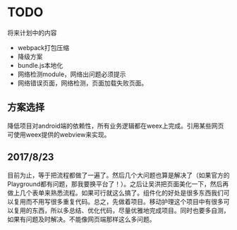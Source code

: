 # TODO

将来计划中的内容

* webpack打包压缩
* 降级方案
* bundle.js本地化
* 网络检测module，网络出问题必须提示
* 网络错误页面，网络检测，页面加载失败页面。

## 方案选择

降低项目对android端的依赖性，所有业务逻辑都在weex上完成。引用某些网页可使用weex提供的webview来实现。

## 2017/8/23

目前为止，等于把流程都做了一遍了。然后几个大问题也算是解决了（如果官方的Playground都有问题，那我要换平台了！）。之后让吴洪把页面美化一下，然后再做上几个表单来熟悉流程。如果可行就这么搞了。组件化的好处是很多东西我们可以复用而不用写很多重复代码。总之，先做着项目。移动护理这个项目中有很多可以复用的东西，所以多总结、优化代码，尽量优雅地完成项目。同时也要多自测，如果有问题及时解决。不能像网页端那样这么多问题。